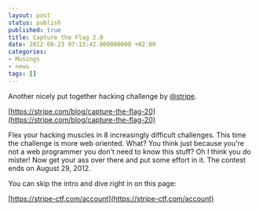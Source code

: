 ```yaml
---
layout: post
status: publish
published: true
title: Capture the Flag 2.0
date: 2012-08-23 07:13:42.000000000 +02:00
categories:
- Musings
- news
tags: []
---
```

Another nicely put together hacking challenge by [@stripe](http://twitter.com/stripe).

[https://stripe.com/blog/capture-the-flag-20](https://stripe.com/blog/capture-the-flag-20)

Flex your hacking muscles in 8 increasingly difficult challenges. This time the challenge is more web oriented. What? You think just because you're not a web programmer you don't need to know this stuff? Oh I think you do mister! Now get your ass over there and put some effort in it. The contest ends on August 29, 2012.

You can skip the intro and dive right in on this page:

[https://stripe-ctf.com/account](https://stripe-ctf.com/account)
